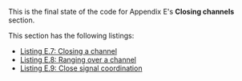
This is the final state of the code for Appendix E's **Closing channels** section.

This section has the following listings:

- [Listing E.7: Closing a channel](../../all-listings/ae-concurrent-programming/07-closing-a-channel.md)
- [Listing E.8: Ranging over a channel](../../all-listings/ae-concurrent-programming/08-ranging-over-a-channel.md)
- [Listing E.9: Close signal coordination](../../all-listings/ae-concurrent-programming/09-close-signal-coordination.md)
